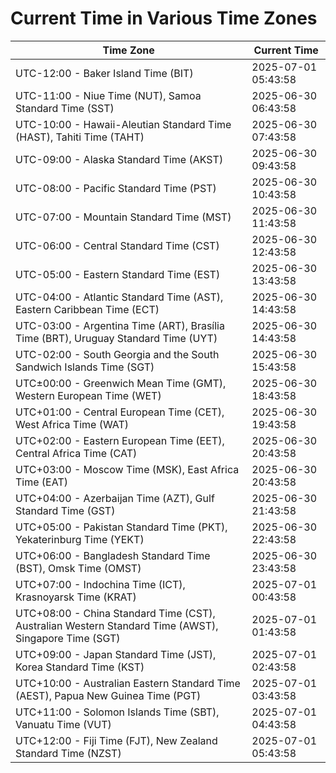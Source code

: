 # Current Time in Various Time Zones

| Time Zone | Current Time |
|-----------|--------------|
| UTC-12:00 - Baker Island Time (BIT) | 2025-07-01 05:43:58 |
| UTC-11:00 - Niue Time (NUT), Samoa Standard Time (SST) | 2025-06-30 06:43:58 |
| UTC-10:00 - Hawaii-Aleutian Standard Time (HAST), Tahiti Time (TAHT) | 2025-06-30 07:43:58 |
| UTC-09:00 - Alaska Standard Time (AKST) | 2025-06-30 09:43:58 |
| UTC-08:00 - Pacific Standard Time (PST) | 2025-06-30 10:43:58 |
| UTC-07:00 - Mountain Standard Time (MST) | 2025-06-30 11:43:58 |
| UTC-06:00 - Central Standard Time (CST) | 2025-06-30 12:43:58 |
| UTC-05:00 - Eastern Standard Time (EST) | 2025-06-30 13:43:58 |
| UTC-04:00 - Atlantic Standard Time (AST), Eastern Caribbean Time (ECT) | 2025-06-30 14:43:58 |
| UTC-03:00 - Argentina Time (ART), Brasília Time (BRT), Uruguay Standard Time (UYT) | 2025-06-30 14:43:58 |
| UTC-02:00 - South Georgia and the South Sandwich Islands Time (SGT) | 2025-06-30 15:43:58 |
| UTC±00:00 - Greenwich Mean Time (GMT), Western European Time (WET) | 2025-06-30 18:43:58 |
| UTC+01:00 - Central European Time (CET), West Africa Time (WAT) | 2025-06-30 19:43:58 |
| UTC+02:00 - Eastern European Time (EET), Central Africa Time (CAT) | 2025-06-30 20:43:58 |
| UTC+03:00 - Moscow Time (MSK), East Africa Time (EAT) | 2025-06-30 20:43:58 |
| UTC+04:00 - Azerbaijan Time (AZT), Gulf Standard Time (GST) | 2025-06-30 21:43:58 |
| UTC+05:00 - Pakistan Standard Time (PKT), Yekaterinburg Time (YEKT) | 2025-06-30 22:43:58 |
| UTC+06:00 - Bangladesh Standard Time (BST), Omsk Time (OMST) | 2025-06-30 23:43:58 |
| UTC+07:00 - Indochina Time (ICT), Krasnoyarsk Time (KRAT) | 2025-07-01 00:43:58 |
| UTC+08:00 - China Standard Time (CST), Australian Western Standard Time (AWST), Singapore Time (SGT) | 2025-07-01 01:43:58 |
| UTC+09:00 - Japan Standard Time (JST), Korea Standard Time (KST) | 2025-07-01 02:43:58 |
| UTC+10:00 - Australian Eastern Standard Time (AEST), Papua New Guinea Time (PGT) | 2025-07-01 03:43:58 |
| UTC+11:00 - Solomon Islands Time (SBT), Vanuatu Time (VUT) | 2025-07-01 04:43:58 |
| UTC+12:00 - Fiji Time (FJT), New Zealand Standard Time (NZST) | 2025-07-01 05:43:58 |
